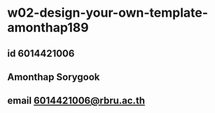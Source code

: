 # w02-design-your-own-template-amonthap189
## id 6014421006
## Amonthap Sorygook
## email 6014421006@rbru.ac.th

